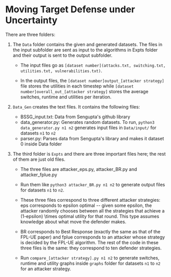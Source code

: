 # Moving Target Defense under Uncertainty

There are three folders: 

1. The `Data` folder contains the given and generated datasets. The files in the input subfolder are sent as input to the algorithms in Expts folder and their  output is sent to the output subfolder. 

    - The input files go as `[dataset number](attacks.txt, switching.txt, utilities.txt, vulnerabilities.txt)`. 

    - In the output files, the `[dataset number]output_[attacker strategy]` file stores the utilities in each timestep while `[dataset number]overall_out_[attacker strategy]` stores the average switches, runtime and utilities per iteration.


2. `Data_Gen` creates the text files. It contains the following files:
    - BSSG_input.txt: Data from Sengupta's github library
    - data_generator.py: Generates random datasets. To run,
        `python3 data_generator.py n1 n2` generates input files  in `Data/input/` for datasets `n1` to `n2`  
    - parser.py: Parses data from Sengupta's library and makes it dataset 0 inside Data folder


3. The third folder is `Expts` and there are three important files here; the rest of them are just old files.

    - The three files are attacker_eps.py, attacker_BR.py and attacker_fplue.py
    - Run them like `python3 attacker_BR.py n1 n2` to generate output files for datasets `n1` to `n2`.

    - These three files correspond to three different attacker strategies: eps corresponds to epsilon optimal -- given some epsilon, the attacker randomly chooses between all the strategies that achieve a (1-epsilon) \times optimal utility for that round. This type assumes knowledge about what move the defender makes. 

    - BR corresponds to Best Response (exactly the same as that of the FPL-UE paper) and fplue corresponds to an attacker whose strategy is decided by the FPL-UE algorithm. The rest of the code in these three files is the same: they correspond to ten defender strategies.

    - Run `compare_[attacker strategy].py n1 n2` to generate switches, runtime and utility graphs inside `graphs` folder for datasets `n1` to `n2` for an attacker strategy.
